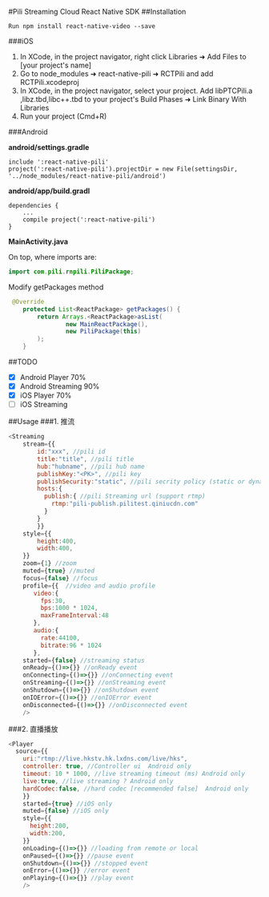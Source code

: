 #Pili Streaming Cloud React Native SDK
##Installation
```
Run npm install react-native-video --save
```
###iOS
1. In XCode, in the project navigator, right click Libraries ➜ Add Files to [your project's name]
2. Go to node_modules ➜ react-native-pili ➜ RCTPili and add RCTPili.xcodeproj
3. In XCode, in the project navigator, select your project. Add libPTCPili.a ,libz.tbd,libc++.tbd to your project's Build Phases ➜ Link Binary With Libraries
4. Run your project (Cmd+R)

###Android

**android/settings.gradle**
```
include ':react-native-pili'
project(':react-native-pili').projectDir = new File(settingsDir, '../node_modules/react-native-pili/android')
```
**android/app/build.gradl**
```
dependencies {
    ...
    compile project(':react-native-pili')
}
```
**MainActivity.java**

On top, where imports are:
```java
import com.pili.rnpili.PiliPackage;
```

Modify getPackages method
```java
 @Override
    protected List<ReactPackage> getPackages() {
        return Arrays.<ReactPackage>asList(
                new MainReactPackage(),
                new PiliPackage(this)
        );
    }
```


##TODO
- [x] Android Player 70%
- [x] Android Streaming 90%
- [x] iOS Player 70%
- [ ] iOS Streaming 

##Usage
###1. 推流
```javascript
<Streaming
    stream={{ 
        id:"xxx", //pili id
        title:"title", //pili title
        hub:"hubname", //pili hub name
        publishKey:"<PK>", //pili key
        publishSecurity:"static", //pili secrity policy (static or dynamic)
        hosts:{
          publish:{ //pili Streaming url (support rtmp)
            rtmp:"pili-publish.pilitest.qiniucdn.com"
          }
        }
        }}
    style={{
        height:400,
        width:400,
    }}
    zoom={1} //zoom 
    muted={true} //muted
    focus={false} //focus
    profile={{  //video and audio profile
       video:{
         fps:30,
         bps:1000 * 1024,
         maxFrameInterval:48
       },
       audio:{
         rate:44100,
         bitrate:96 * 1024
       },
    started={false} //streaming status
    onReady={()=>{}} //onReady event
    onConnecting={()=>{}} //onConnecting event
    onStreaming={()=>{}} //onStreaming event
    onShutdown={()=>{}} //onShutdown event
    onIOError={()=>{}} //onIOError event
    onDisconnected={()=>{}} //onDisconnected event
    />
```
###2. 直播播放
```javascript
<Player
  source={{
    uri:"rtmp://live.hkstv.hk.lxdns.com/live/hks",
    controller: true, //Controller ui  Android only
    timeout: 10 * 1000, //live streaming timeout (ms) Android only
    live:true, //live streaming ? Android only
    hardCodec:false, //hard codec [recommended false]  Android only
    }}
    started={true} //iOS only
    muted={false} //iOS only
    style={{
      height:200,
      width:200,
    }}
    onLoading={()=>{}} //loading from remote or local
    onPaused={()=>{}} //pause event
    onShutdown={()=>{}} //stopped event
    onError={()=>{}} //error event
    onPlaying={()=>{}} //play event
    />
```
